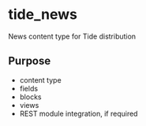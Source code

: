 # tide_news
News content type for Tide distribution

## Purpose
- content type
- fields
- blocks
- views
- REST module integration, if required
